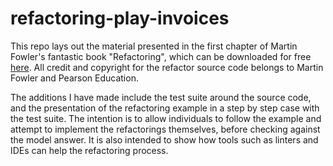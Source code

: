 # refactoring-play-invoices

This repo lays out the material presented in the first chapter of Martin Fowler's fantastic book "Refactoring", which can be downloaded for free [here](https://www.thoughtworks.com/books/refactoring2). All credit and copyright for the refactor source code belongs to Martin Fowler and Pearson Education. 

The additions I have made include the test suite around the source code, and the presentation of the refactoring example in a step by step case with the test suite. The intention is to allow individuals to follow the example and attempt to implement the refactorings themselves, before checking against the model answer. It is also intended to show how tools such as linters and IDEs can help the refactoring process. 